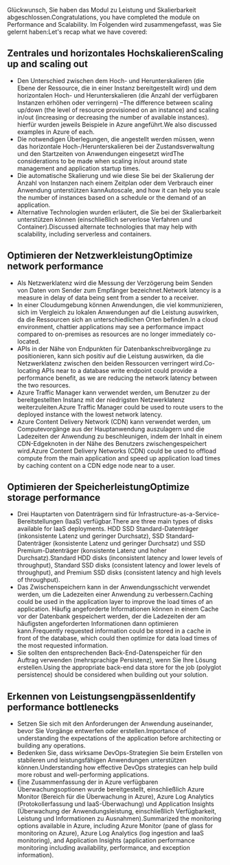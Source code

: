 <span data-ttu-id="c5285-101">Glückwunsch, Sie haben das Modul zu Leistung und Skalierbarkeit abgeschlossen.</span><span class="sxs-lookup"><span data-stu-id="c5285-101">Congratulations, you have completed the module on Performance and Scalability.</span></span> <span data-ttu-id="c5285-102">Im Folgenden wird zusammengefasst, was Sie gelernt haben:</span><span class="sxs-lookup"><span data-stu-id="c5285-102">Let's recap what we have covered:</span></span>

## <a name="scaling-up-and-scaling-out"></a><span data-ttu-id="c5285-103">Zentrales und horizontales Hochskalieren</span><span class="sxs-lookup"><span data-stu-id="c5285-103">Scaling up and scaling out</span></span>

- <span data-ttu-id="c5285-104">Den Unterschied zwischen dem Hoch- und Herunterskalieren (die Ebene der Ressource, die in einer Instanz bereitgestellt wird) und dem horizontalen Hoch- und Herunterskalieren (die Anzahl der verfügbaren Instanzen erhöhen oder verringern) –</span><span class="sxs-lookup"><span data-stu-id="c5285-104">The difference between scaling up/down (the level of resource provisioned on an instance) and scaling in/out (increasing or decreasing the number of available instances).</span></span> <span data-ttu-id="c5285-105">hierfür wurden jeweils Beispiele in Azure angeführt.</span><span class="sxs-lookup"><span data-stu-id="c5285-105">We also discussed examples in Azure of each.</span></span>
- <span data-ttu-id="c5285-106">Die notwendigen Überlegungen, die angestellt werden müssen, wenn das horizontale Hoch-/Herunterskalieren bei der Zustandsverwaltung und den Startzeiten von Anwendungen eingesetzt wird</span><span class="sxs-lookup"><span data-stu-id="c5285-106">The considerations to be made when scaling in/out around state management and application startup times.</span></span>
- <span data-ttu-id="c5285-107">Die automatische Skalierung und wie diese Sie bei der Skalierung der Anzahl von Instanzen nach einem Zeitplan oder dem Verbrauch einer Anwendung unterstützen kann</span><span class="sxs-lookup"><span data-stu-id="c5285-107">Autoscale, and how it can help you scale the number of instances based on a schedule or the demand of an application.</span></span>
- <span data-ttu-id="c5285-108">Alternative Technologien wurden erläutert, die Sie bei der Skalierbarkeit unterstützen können (einschließlich serverlose Verfahren und Container).</span><span class="sxs-lookup"><span data-stu-id="c5285-108">Discussed alternate technologies that may help with scalability, including serverless and containers.</span></span>

## <a name="optimize-network-performance"></a><span data-ttu-id="c5285-109">Optimieren der Netzwerkleistung</span><span class="sxs-lookup"><span data-stu-id="c5285-109">Optimize network performance</span></span>

- <span data-ttu-id="c5285-110">Als Netzwerklatenz wird die Messung der Verzögerung beim Senden von Daten vom Sender zum Empfänger bezeichnet.</span><span class="sxs-lookup"><span data-stu-id="c5285-110">Network latency is a measure in delay of data being sent from a sender to a receiver.</span></span>
- <span data-ttu-id="c5285-111">In einer Cloudumgebung können Anwendungen, die viel kommunizieren, sich im Vergleich zu lokalen Anwendungen auf die Leistung auswirken, da die Ressourcen sich an unterschiedlichen Orten befinden.</span><span class="sxs-lookup"><span data-stu-id="c5285-111">In a cloud environment, chattier applications may see a performance impact compared to on-premises as resources are no longer immediately co-located.</span></span>
- <span data-ttu-id="c5285-112">APIs in der Nähe von Endpunkten für Datenbankschreibvorgänge zu positionieren, kann sich positiv auf die Leistung auswirken, da die Netzwerklatenz zwischen den beiden Ressourcen verringert wird.</span><span class="sxs-lookup"><span data-stu-id="c5285-112">Co-locating APIs near to a database write endpoint could provide a performance benefit, as we are reducing the network latency between the two resources.</span></span>
- <span data-ttu-id="c5285-113">Azure Traffic Manager kann verwendet werden, um Benutzer zu der bereitgestellten Instanz mit der niedrigsten Netzwerklatenz weiterzuleiten.</span><span class="sxs-lookup"><span data-stu-id="c5285-113">Azure Traffic Manager could be used to route users to the deployed instance with the lowest network latency.</span></span>
- <span data-ttu-id="c5285-114">Azure Content Delivery Network (CDN) kann verwendet werden, um Computevorgänge aus der Hauptanwendung auszulagern und die Ladezeiten der Anwendung zu beschleunigen, indem der Inhalt in einem CDN-Edgeknoten in der Nähe des Benutzers zwischengespeichert wird.</span><span class="sxs-lookup"><span data-stu-id="c5285-114">Azure Content Delivery Networks (CDN) could be used to offload compute from the main application and speed up application load times by caching content on a CDN edge node near to a user.</span></span>

## <a name="optimize-storage-performance"></a><span data-ttu-id="c5285-115">Optimieren der Speicherleistung</span><span class="sxs-lookup"><span data-stu-id="c5285-115">Optimize storage performance</span></span>

- <span data-ttu-id="c5285-116">Drei Hauptarten von Datenträgern sind für Infrastructure-as-a-Service-Bereitstellungen (IaaS) verfügbar.</span><span class="sxs-lookup"><span data-stu-id="c5285-116">There are three main types of disks available for IaaS deployments.</span></span> <span data-ttu-id="c5285-117">HDD SSD Standard-Datenträger (inkonsistente Latenz und geringer Durchsatz), SSD Standard-Datenträger (konsistente Latenz und geringer Durchsatz) und SSD Premium-Datenträger (konsistente Latenz und hoher Durchsatz).</span><span class="sxs-lookup"><span data-stu-id="c5285-117">Standard HDD disks (inconsistent latency and lower levels of throughput), Standard SSD disks (consistent latency and lower levels of throughput), and Premium SSD disks (consistent latency and high levels of throughput).</span></span>
- <span data-ttu-id="c5285-118">Das Zwischenspeichern kann in der Anwendungsschicht verwendet werden, um die Ladezeiten einer Anwendung zu verbessern.</span><span class="sxs-lookup"><span data-stu-id="c5285-118">Caching could be used in the application layer to improve the load times of an application.</span></span> <span data-ttu-id="c5285-119">Häufig angeforderte Informationen können in einem Cache vor der Datenbank gespeichert werden, der die Ladezeiten der am häufigsten angeforderten Informationen dann optimieren kann.</span><span class="sxs-lookup"><span data-stu-id="c5285-119">Frequently requested information could be stored in a cache in front of the database, which could then optimize for data load times of the most requested information.</span></span>
- <span data-ttu-id="c5285-120">Sie sollten den entsprechenden Back-End-Datenspeicher für den Auftrag verwenden (mehrsprachige Persistenz), wenn Sie Ihre Lösung erstellen.</span><span class="sxs-lookup"><span data-stu-id="c5285-120">Using the appropriate back-end data store for the job (polyglot persistence) should be considered when building out your solution.</span></span>

## <a name="identify-performance-bottlenecks"></a><span data-ttu-id="c5285-121">Erkennen von Leistungsengpässen</span><span class="sxs-lookup"><span data-stu-id="c5285-121">Identify performance bottlenecks</span></span>

- <span data-ttu-id="c5285-122">Setzen Sie sich mit den Anforderungen der Anwendung auseinander, bevor Sie Vorgänge entwerfen oder erstellen.</span><span class="sxs-lookup"><span data-stu-id="c5285-122">Importance of understanding the expectations of the application before architecting or building any operations.</span></span>
- <span data-ttu-id="c5285-123">Bedenken Sie, dass wirksame DevOps-Strategien Sie beim Erstellen von stabileren und leistungsfähigen Anwendungen unterstützen können.</span><span class="sxs-lookup"><span data-stu-id="c5285-123">Understanding how effective DevOps strategies can help build more robust and well-performing applications.</span></span>
- <span data-ttu-id="c5285-124">Eine Zusammenfassung der in Azure verfügbaren Überwachungsoptionen wurde bereitgestellt, einschließlich Azure Monitor (Bereich für die Überwachung in Azure), Azure Log Analytics (Protokollerfassung und IaaS-Überwachung) und Application Insights (Überwachung der Anwendungsleistung, einschließlich Verfügbarkeit, Leistung und Informationen zu Ausnahmen).</span><span class="sxs-lookup"><span data-stu-id="c5285-124">Summarized the monitoring options available in Azure, including Azure Monitor (pane of glass for monitoring on Azure), Azure Log Analytics (log ingestion and IaaS monitoring), and Application Insights (application performance monitoring including availability, performance, and exception information).</span></span>
